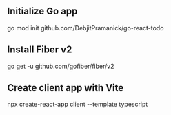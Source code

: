 ## Initialize Go app
go mod init github.com/DebjitPramanick/go-react-todo

## Install Fiber v2
go get -u github.com/gofiber/fiber/v2

## Create client app with Vite
npx create-react-app client --template typescript